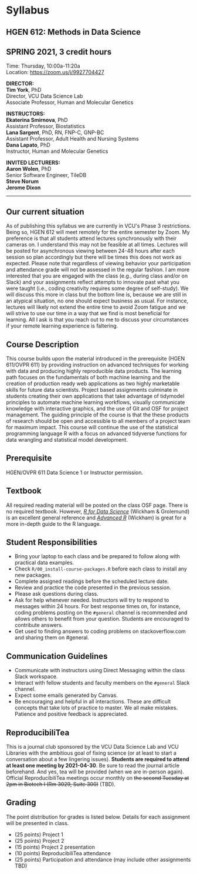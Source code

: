 # Syllabus
## HGEN 612: Methods in Data Science
## SPRING 2021, 3 credit hours

Time: Thursday, 10:00a-11:20a  
Location: https://zoom.us/j/9927704427  

**DIRECTOR:**  
**Tim York**, PhD  
Director, VCU Data Science Lab  
Associate Professor, Human and Molecular Genetics  

**INSTRUCTORS:**  
**Ekaterina Smirnova**, PhD  
Assistant Professor, Biostatistics  
**Lana Sargent**, PhD, RN, FNP-C, GNP-BC  
Assistant Professor, Adult Health and Nursing Systems  
**Dana Lapato**, PhD  
Instructor, Human and Molecular Genetics  

**INVITED LECTURERS:**  
**Aaron Wolen**, PhD  
Senior Software Engineer, TileDB  
**Steve Norum**  
**Jerome Dixon**  

- - -

## Our current situation
As of publishing this syllabus we are currently in VCU's Phase 3 restrictions. Being so, HGEN 612 will meet remotely for the entire semester by Zoom. My preference is that all students attend lectures synchronously with their cameras on. I understand this may not be feasible at all times. Lectures will be posted for asynchronous viewing between 24-48 hours after each session so plan accordingly but there will be times this does not work as expected. Please note that regardless of viewing behavior your participation and attendance grade will not be assessed in the regular fashion. I am more interested that you are engaged with the class (e.g., during class and/or on Slack) and your assignments reflect attempts to innovate past what you were taught (i.e., coding creativity requires some degree of self-study). We will discuss this more in class but the bottom line is, because we are still in an atypical situation, no one should expect business as usual. For instance, lectures will likely not extend the entire time to avoid Zoom fatigue and we will strive to use our time in a way that we find is most beneficial for learning. All I ask is that you reach out to me to discuss your circumstances if your remote learning experience is faltering.  


## Course Description
This course builds upon the material introduced in the prerequisite (HGEN 611/OVPR 611) by providing instruction on advanced techniques for working with data and producing highly reproducible data products. The learning path focuses on the fundamentals of both machine learning and the creation of production ready web applications as two highly marketable skills for future data scientists. Project based assignments culminate in students creating their own applications that take advantage of tidymodel principles to automate machine learning workflows, visually communicate knowledge with interactive graphics, and the use of Git and OSF for project management. The guiding principle of the course is that the these products of research should be open and accessible to all members of a project team for maximum impact. This course will continue the use of the statistical programming language R with a focus on advanced tidyverse functions for data wrangling and statistical model development.  


## Prerequisite
HGEN/OVPR 611 Data Science 1 or Instructor permission.  


## Textbook
All required reading material will be posted on the class OSF page. There is no required textbook. However, [*R for Data Science*][101] (Wickham & Grolemund) is an excellent general reference and [*Advanced R*][102] (Wickham) is great for a more in-depth guide to the R language.  


## Student Responsibilities
  - Bring your laptop to each class and be prepared to follow along with practical data examples.
  - Check `R/00_install-course-packages.R` before each class to install any new packages.
  - Complete assigned readings before the scheduled lecture date.  
  - Review and practice the code presented in the previous session.  
  - Please ask questions during class.
  - Ask for help whenever needed. Instructors will try to respond to messages within 24 hours. For best response times on, for instance, coding problems posting on the `#general` channel is recommended and allows others to benefit from your question. Students are encouraged to contribute answers.
  - Get used to finding answers to coding problems on stackoverflow.com and sharing them on #general.
  
  
## Communication Guidelines
  - Communicate with instructors using Direct Messaging within the class Slack workspace.  
  - Interact with fellow students and faculty members on the `#general` Slack channel.
  - Expect some emails generated by Canvas.
  - Be encouraging and helpful in all interactions. These are difficult concepts that take lots of practice to master. We all make mistakes. Patience and positive feedback is appreciated.


## ReproducibiliTea
This is a journal club sponsored by the VCU Data Science Lab and VCU Libraries with the ambitious goal of fixing science (or at least to start a conversation about a few lingering issues). **Students are required to attend at least one meeting by 2021-04-30**. Be sure to read the journal article beforehand. And yes, tea will be provided (when we are in-person again). Official ReproducibiliTea meetings occur monthly on ~~the second Tuesday at 2pm in Biotech I (Rm 3029, Suite 300)~~ (TBD).  


## Grading
The point distribution for grades is listed below. Details for each assignment will be presented in class.    

  - (25 points) Project 1 
  - (25 points) Project 2
  - (15 points) Project 2 presentation
  - (10 points) ReproducibiliTea attendance
  - (25 points) Participation and attendance (may include other assignments TBD)  



[101]: https://r4ds.had.co.nz/            "R for Data Science"
[102]: https://adv-r.hadley.nz/index.html "Advanced R"
